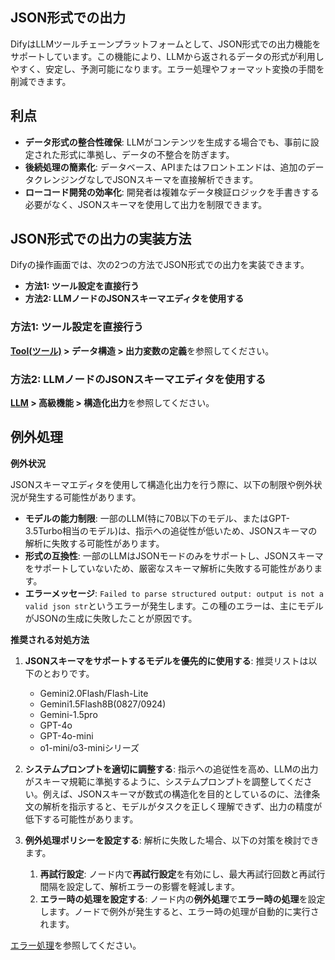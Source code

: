 ## JSON形式での出力

DifyはLLMツールチェーンプラットフォームとして、JSON形式での出力機能をサポートしています。この機能により、LLMから返されるデータの形式が利用しやすく、安定し、予測可能になります。エラー処理やフォーマット変換の手間を削減できます。

## 利点

- **データ形式の整合性確保**: LLMがコンテンツを生成する場合でも、事前に設定された形式に準拠し、データの不整合を防ぎます。
- **後続処理の簡素化**: データベース、APIまたはフロントエンドは、追加のデータクレンジングなしでJSONスキーマを直接解析できます。
- **ローコード開発の効率化**: 開発者は複雑なデータ検証ロジックを手書きする必要がなく、JSONスキーマを使用して出力を制限できます。

## JSON形式での出力の実装方法

Difyの操作画面では、次の2つの方法でJSON形式での出力を実装できます。

- **方法1: ツール設定を直接行う**
- **方法2: LLMノードのJSONスキーマエディタを使用する**

### 方法1: ツール設定を直接行う

**[Tool(ツール)](https://docs.dify.ai/ja-jp/plugins/schema-definition/tool) > データ構造 > 出力変数の定義**を参照してください。

### 方法2: LLMノードのJSONスキーマエディタを使用する

**[LLM](https://docs.dify.ai/ja-jp/guides/workflow/node/llm) > 高級機能 > 構造化出力**を参照してください。

## 例外処理

**例外状況**

JSONスキーマエディタを使用して構造化出力を行う際に、以下の制限や例外状況が発生する可能性があります。

- **モデルの能力制限**: 一部のLLM(特に70B以下のモデル、またはGPT-3.5Turbo相当のモデル)は、指示への追従性が低いため、JSONスキーマの解析に失敗する可能性があります。
- **形式の互換性**: 一部のLLMはJSONモードのみをサポートし、JSONスキーマをサポートしていないため、厳密なスキーマ解析に失敗する可能性があります。
- **エラーメッセージ**: `Failed to parse structured output: output is not a valid json str`というエラーが発生します。この種のエラーは、主にモデルがJSONの生成に失敗したことが原因です。

**推奨される対処方法**

1. **JSONスキーマをサポートするモデルを優先的に使用する**: 推奨リストは以下のとおりです。
    - Gemini2.0Flash/Flash-Lite
    - Gemini1.5Flash8B(0827/0924)
    - Gemini-1.5pro
    - GPT-4o
    - GPT-4o-mini
    - o1-mini/o3-miniシリーズ

2. **システムプロンプトを適切に調整する**: 指示への追従性を高め、LLMの出力がスキーマ規範に準拠するように、システムプロンプトを調整してください。例えば、JSONスキーマが数式の構造化を目的としているのに、法律条文の解析を指示すると、モデルがタスクを正しく理解できず、出力の精度が低下する可能性があります。

3. **例外処理ポリシーを設定する**: 解析に失敗した場合、以下の対策を検討できます。
    1. **再試行設定**: ノード内で**再試行設定**を有効にし、最大再試行回数と再試行間隔を設定して、解析エラーの影響を軽減します。
    2. **エラー時の処理を設定する**: ノード内の**例外処理**で**エラー時の処理**を設定します。ノードで例外が発生すると、エラー時の処理が自動的に実行されます。

[エラー処理](https://docs.dify.ai/ja-jp/guides/workflow/error-handling)を参照してください。
